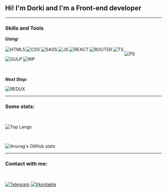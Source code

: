 ## Hi! I'm Dorki and I'm a Front-end developer

---

### Skills and Tools

**_Using:_** <br />
<br/>
<img align="left" alt="HTML5" src="https://img.shields.io/badge/html5-%23E34F26.svg?style=for-the-badge&logo=html5&logoColor=white" />
<img align="left" alt="CSS" src="https://img.shields.io/badge/css3-%231572B6.svg?style=for-the-badge&logo=css3&logoColor=white" />
<img align="left" alt="SASS" src="https://img.shields.io/badge/SASS-hotpink.svg?style=for-the-badge&logo=SASS&logoColor=white" />
<img align="left" alt="JS" src="https://img.shields.io/badge/javascript-%23323330.svg?style=for-the-badge&logo=javascript&logoColor=%23F7DF1E" />
<img align="left" alt="REACT" src="https://img.shields.io/badge/react-%2320232a.svg?style=for-the-badge&logo=react&logoColor=%2361DAFB" />
<img align="left" alt="ROUTER" src="https://img.shields.io/badge/React_Router-CA4245?style=for-the-badge&logo=react-router&logoColor=white" />
<img align="left" alt="TS" src="https://img.shields.io/badge/typescript-%23007ACC.svg?style=for-the-badge&logo=typescript&logoColor=white" />

<img align="left" alt="PS" src="https://img.shields.io/badge/adobe%20photoshop-%2331A8FF.svg?style=for-the-badge&logo=adobe%20photoshop&logoColor=white" />
<br />
<img align="left" alt="GULP" src="https://img.shields.io/badge/figma-%23F24E1E.svg?style=for-the-badge&logo=figma&logoColor=white" />
<img align="left" alt="WP" src="https://img.shields.io/badge/webpack-%238DD6F9.svg?style=for-the-badge&logo=webpack&logoColor=black" />

<br />
<br />
<br />

**_Next Step:_** <br />

<img align="left" alt="REDUX" src="https://img.shields.io/badge/redux-%23593d88.svg?style=for-the-badge&logo=redux&logoColor=white" />

<br/>

---

### Some stats:

<br/>

![Top Langs](https://github-readme-stats.vercel.app/api/top-langs/?username=dorki-coder&theme=tokyonight)

<br/>

![Anurag's GitHub stats](https://github-readme-stats.vercel.app/api?username=dorki-coder&show_icons=true&theme=tokyonight)

---

### Contact with me:

<br/>

[![Telegram](https://img.shields.io/badge/-Telegram-090909?style=for-the-badge&logo=telegram&logoColor=27A0D9)](https://t.me/dorkitg)
[![Vkontakte](https://img.shields.io/badge/-Vkontakte-090909?style=for-the-badge&logo=Vk&logoColor=4F7DB3)](https://vk.com/dorki)

